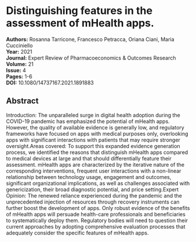 # Distinguishing features in the assessment of mHealth apps.

**Authors:** Rosanna Tarricone, Francesco Petracca, Oriana Ciani, Maria Cucciniello  
**Year:** 2021  
**Journal:** Expert Review of Pharmacoeconomics & Outcomes Research  
**Volume:** 21  
**Issue:** 4  
**Pages:** 1-6  
**DOI:** 10.1080/14737167.2021.1891883  

## Abstract
Introduction: The unparalleled surge in digital health adoption during the COVID-19 pandemic has emphasized the potential of mHealth apps. However, the quality of available evidence is generally low, and regulatory frameworks have focused on apps with medical purposes only, overlooking apps with significant interactions with patients that may require stronger oversight.Areas covered: To support this expanded evidence generation process, we identified the reasons that distinguish mHealth apps compared to medical devices at large and that should differentially feature their assessment. mHealth apps are characterized by the iterative nature of the corresponding interventions, frequent user interactions with a non-linear relationship between technology usage, engagement and outcomes, significant organizational implications, as well as challenges associated with genericization, their broad diagnostic potential, and price setting.Expert Opinion: The renewed reliance experienced during the pandemic and the unprecedented injection of resources through recovery instruments can further boost the development of apps. Only robust evidence of the benefits of mHealth apps will persuade health-care professionals and beneficiaries to systematically deploy them. Regulatory bodies will need to question their current approaches by adopting comprehensive evaluation processes that adequately consider the specific features of mHealth apps.

